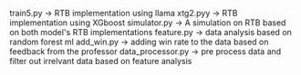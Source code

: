 train5.py -> RTB implementation using llama
xtg2.pyy -> RTB implementation using XGboost
simulator.py -> A simulation on RTB based on both model's RTB implementations
feature.py -> data analysis based on random forest ml 
add_win.py -> adding win rate to the data based on feedback from the professor
data_processor.py -> pre process data and filter out irrelvant data based on feature analysis
